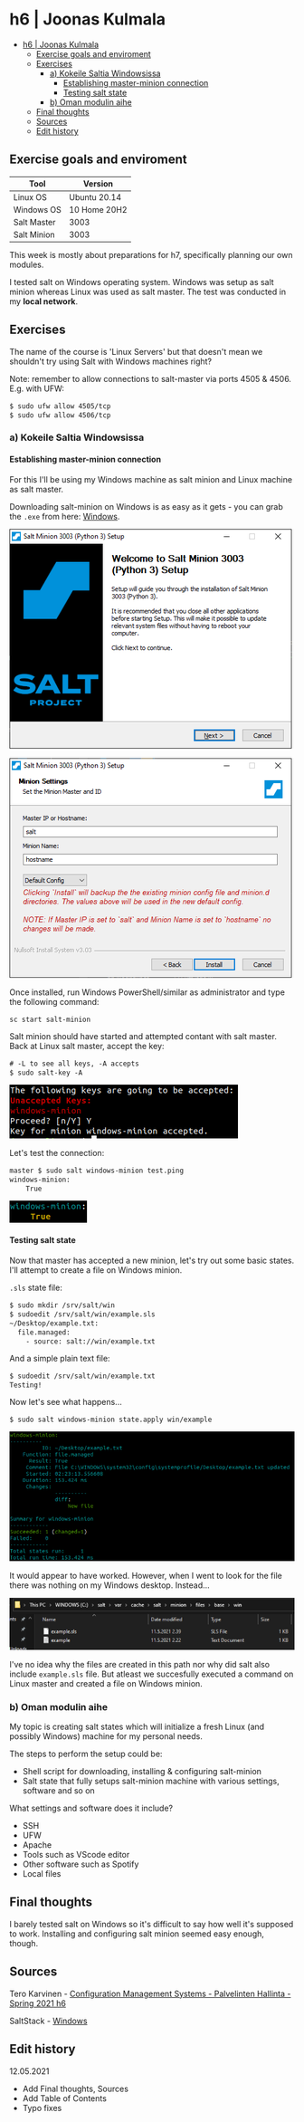 # h6 | Joonas Kulmala

- [h6 | Joonas Kulmala](#h6--joonas-kulmala)
  - [Exercise goals and enviroment](#exercise-goals-and-enviroment)
  - [Exercises](#exercises)
    - [a) Kokeile Saltia Windowsissa](#a-kokeile-saltia-windowsissa)
      - [Establishing master-minion connection](#establishing-master-minion-connection)
      - [Testing salt state](#testing-salt-state)
    - [b) Oman modulin aihe](#b-oman-modulin-aihe)
  - [Final thoughts](#final-thoughts)
  - [Sources](#sources)
  - [Edit history](#edit-history)

## Exercise goals and enviroment

| Tool        | Version      |
| ----------- | ------------ |
| Linux OS    | Ubuntu 20.14 |
| Windows OS  | 10 Home 20H2 |
| Salt Master | 3003         |
| Salt Minion | 3003         |

This week is mostly about preparations for h7, specifically planning our own modules.

I tested salt on Windows operating system. Windows was setup as salt minion whereas Linux was used as salt master. The test was conducted in my **local network**.

## Exercises

The name of the course is 'Linux Servers' but that doesn't mean we shouldn't try using Salt with Windows machines right?

Note: remember to allow connections to salt-master via ports 4505 & 4506. E.g. with UFW:

	$ sudo ufw allow 4505/tcp
	$ sudo ufw allow 4506/tcp

### a) Kokeile Saltia Windowsissa

#### Establishing master-minion connection

For this I'll be using my Windows machine as salt minion and Linux machine as salt master.

Downloading salt-minion on Windows is as easy as it gets - you can grab the `.exe` from here: [Windows](https://docs.saltproject.io/en/latest/topics/installation/windows.html).

![Installing salt-minion](Resources/windows_salt-minion_install.PNG)

![Configuring minion](Resources/salt-minion_config.PNG)

Once installed, run Windows PowerShell/similar as administrator and type the following command:

	sc start salt-minion

Salt minion should have started and attempted contant with salt master. Back at Linux salt master, accept the key:

	# -L to see all keys, -A accepts	
	$ sudo salt-key -A

![windows-minion accepted](Resources/windows-minion_accepted.png)

Let's test the connection:

	master $ sudo salt windows-minion test.ping
	windows-minion:
	    True

![pinging minion](Resources/ping_minion.png)

#### Testing salt state

Now that master has accepted a new minion, let's try out some basic states. I'll attempt to create a file on Windows minion.

`.sls` state file:

	$ sudo mkdir /srv/salt/win
	$ sudoedit /srv/salt/win/example.sls
	~/Desktop/example.txt:
  	  file.managed:
	    - source: salt://win/example.txt

And a simple plain text file:

	$ sudoedit /srv/salt/win/example.txt
	Testing!

Now let's see what happens...

	$ sudo salt windows-minion state.apply win/example

![example](Resources/example_file.png)

It would appear to have worked. However, when I went to look for the file there was nothing on my Windows desktop. Instead...

![windows files](Resources/windows_files.PNG)

I've no idea why the files are created in this path nor why did salt also include `example.sls` file. But atleast we succesfully executed a command on Linux master and created a file on Windows minion.

### b) Oman modulin aihe

My topic is creating salt states which will initialize a fresh Linux (and possibly Windows) machine for my personal needs.

The steps to perform the setup could be:
* Shell script for downloading, installing & configuring salt-minion
* Salt state that fully setups salt-minion machine with various settings, software and so on

What settings and software does it include?
* SSH
* UFW
* Apache
* Tools such as VScode editor
* Other software such as Spotify
* Local files

## Final thoughts

I barely tested salt on Windows so it's difficult to say how well it's supposed to work. Installing and configuring salt minion seemed easy enough, though.

## Sources

Tero Karvinen - [Configuration Management Systems - Palvelinten Hallinta - Spring 2021 h6](https://terokarvinen.com/2021/configuration-management-systems-palvelinten-hallinta-ict4tn022-spring-2021/#h6-windows)

SaltStack - [Windows](https://docs.saltproject.io/en/latest/topics/installation/windows.html)

## Edit history

12.05.2021
* Add Final thoughts, Sources
* Add Table of Contents
* Typo fixes